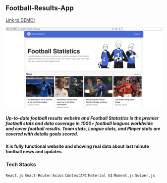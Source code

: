 ## Football-Results-App

[Link to DEMO!](https://statistics-football.netlify.app/)

![Screenshot](Football-Statistics.png)

##### Up-to-date football results website and Football Statistics is the premier football stats and data coverage in 1000+ football leagues worldwide and cover football results. Team stats, League stats, and Player stats are covered with details goals scored.
#### It is fully functional website and showing real data about last minute football news and updates.

### Tech Stacks
`React.js` `React-Router` `Axios` `ContextAPI` `Material UI` `Moment.js` `Swiper.js`
